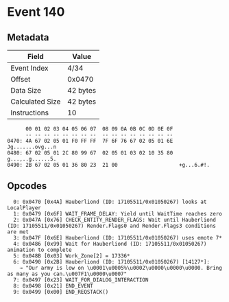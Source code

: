 # Event 140

## Metadata

| Field           | Value    |
|-----------------|----------|
| Event Index     | 4/34     |
| Offset          | 0x0470   |
| Data Size       | 42 bytes |
| Calculated Size | 42 bytes |
| Instructions    | 10       |

```
      00 01 02 03 04 05 06 07  08 09 0A 0B 0C 0D 0E 0F
      -- -- -- -- -- -- -- --  -- -- -- -- -- -- -- --
0470: 4A 67 02 05 01 F0 FF FF  7F 6F 76 67 02 05 01 6E  Jg.......ovg...n
0480: 67 02 05 01 2C 80 99 67  02 05 01 03 02 10 35 80  g...,..g......5.
0490: 2B 67 02 05 01 36 80 23  21 00                    +g...6.#!.      
```

## Opcodes

```
  0: 0x0470 [0x4A] Hauberliond (ID: 17105511/0x01050267) looks at LocalPlayer
  1: 0x0479 [0x6F] WAIT_FRAME_DELAY: Yield until WaitTime reaches zero
  2: 0x047A [0x76] CHECK_ENTITY_RENDER_FLAGS: Wait until Hauberliond (ID: 17105511/0x01050267) Render.Flags0 and Render.Flags3 conditions are met
  3: 0x047F [0x6E] Hauberliond (ID: 17105511/0x01050267) uses emote 7*
  4: 0x0486 [0x99] Wait for Hauberliond (ID: 17105511/0x01050267) animation to complete
  5: 0x048B [0x03] Work_Zone[2] = 17336*
  6: 0x0490 [0x2B] Hauberliond (ID: 17105511/0x01050267) [14127*]:
    → "Our army is low on \u0001\u0005%\u0002\u0000\u0000\u0000. Bring as many as you can.\u007F1\u0000\u0007"
  7: 0x0497 [0x23] WAIT_FOR_DIALOG_INTERACTION
  8: 0x0498 [0x21] END_EVENT
  9: 0x0499 [0x00] END_REQSTACK()
```
